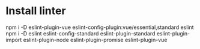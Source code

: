# Install linter

npm i -D eslint-plugin-vue eslint-config-plugin:vue/essential,standard  eslint
npm i -D eslint eslint-config-standard eslint-plugin-standard eslint-plugin-import eslint-plugin-node eslint-plugin-promise eslint-plugin-vue
